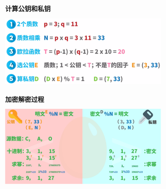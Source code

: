 ## 计算公钥和私钥

<img src="img/rsa加密/image-20220204150205234.png" alt="image-20220204150205234" style="zoom:50%;" />

## 加密解密过程

<img src="img/rsa加密/image-20220204150309807.png" alt="image-20220204150309807" style="zoom: 50%;" />